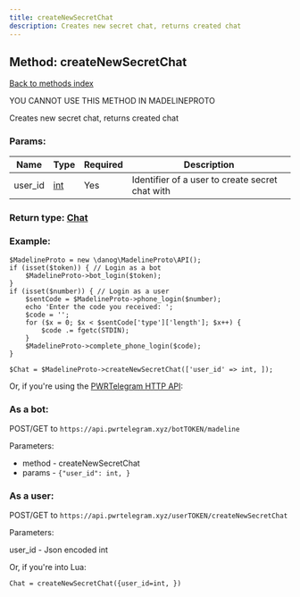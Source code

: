 ```yaml
---
title: createNewSecretChat
description: Creates new secret chat, returns created chat
---
```

## Method: createNewSecretChat  
[Back to methods index](index.md)


YOU CANNOT USE THIS METHOD IN MADELINEPROTO


Creates new secret chat, returns created chat

### Params:

| Name     |    Type       | Required | Description |
|----------|---------------|----------|-------------|
|user\_id|[int](../types/int.md) | Yes|Identifier of a user to create secret chat with|


### Return type: [Chat](../types/Chat.md)

### Example:


```
$MadelineProto = new \danog\MadelineProto\API();
if (isset($token)) { // Login as a bot
    $MadelineProto->bot_login($token);
}
if (isset($number)) { // Login as a user
    $sentCode = $MadelineProto->phone_login($number);
    echo 'Enter the code you received: ';
    $code = '';
    for ($x = 0; $x < $sentCode['type']['length']; $x++) {
        $code .= fgetc(STDIN);
    }
    $MadelineProto->complete_phone_login($code);
}

$Chat = $MadelineProto->createNewSecretChat(['user_id' => int, ]);
```

Or, if you're using the [PWRTelegram HTTP API](https://pwrtelegram.xyz):

### As a bot:

POST/GET to `https://api.pwrtelegram.xyz/botTOKEN/madeline`

Parameters:

* method - createNewSecretChat
* params - `{"user_id": int, }`



### As a user:

POST/GET to `https://api.pwrtelegram.xyz/userTOKEN/createNewSecretChat`

Parameters:

user_id - Json encoded int




Or, if you're into Lua:

```
Chat = createNewSecretChat({user_id=int, })
```

